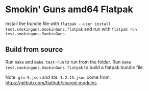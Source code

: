# Smokin' Guns amd64 Flatpak

Install the bundle file with `flatpak --user install test.smokinguns.SmokinGuns.flatpak` and run with `flatpak run test.smokinguns.SmokinGuns`

## Build from source

Run `make` and `make test-run` to run from the folder. Run `make test.smokinguns.SmokinGuns.flatpak` to build a flatpak bundle file.

Note: `glu-9.json` and `SDL-1.2.15.json` come from https://github.com/flathub/shared-modules
